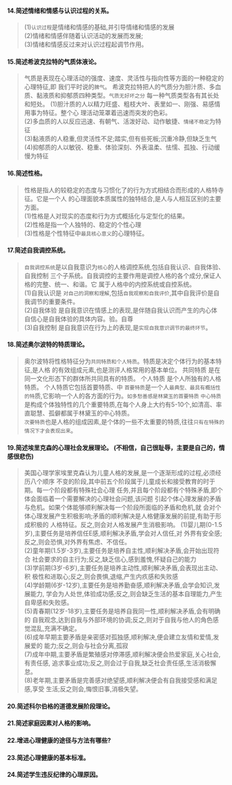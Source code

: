 #### 14.简述情绪和情感与认识过程的关系。
>   (1)`认识过程`是情绪和情感的基础,并引导情绪和情感的发展      
    (2)情绪和情感伴随着认识活动的发展而发展;      
    (3)情绪和情感反过来对认识过程起调节作用。      


#### 15.简述希波克拉特的气质体液论。
>   气质是表现在心理活动的强度、速度、灵活性与指向性等方面的一种稳定的心理特征,即
    我们平时说的`脾气`。
    希波克拉特把人的气质分为胆汁质、多血质、黏液质和抑郁质四种类型。`气质无好坏之分`
    每一种气质类型各有其长处和短处。
    (1)胆汁质的人以精力旺盛、粗枝大叶、表里如一、刚强、易感情用事为特征。整个心
    理活动笼罩着迅速而突发的色彩。    
    (2)多血质的人以反应迅速、有朝气、活泼好动、动作敏捷、`情绪不稳定`为特征    
    (3)黏液质的人稳重,但灵活性不足;踏实,但有些死板;沉重冷静,但缺乏生气    
    (4)抑郁质的人以敏锐、稳重、体验深刻、外表温柔、怯懦、孤独、行动缓慢为特征    

#### 16.简述性格。
>   性格是指人的较稳定的态度与习惯化了的行为方式相结合而形成的人格特寺征。它是一个人
    的心理面貌本质属性的独特结合,是人与人相互区别的主要方面。    
    (1)性格是人对现实的态度和行为方式概括化与定型化的结果。    
    (2)性格是指一个人独特的、稳定的个性心理    
    (3)性格是个性特征中`最具核心意义`的心理特征。        

#### 17.简述自我调控系统。
>   `自我调控系统`是以自我意识为`核心`的人格调控系统,包括自我认识、自我体验、自我控制
    三个子系统。自我调控的主要作用是调控人格的各个成分,保证人格的完整、统一、和谐。它
    属于人格中的内控系统或自控系统。    
    (1)自我认识是
        `对自己的洞察和理解`,包括`自我观察和自我评价`,其中自我评价是自我调节的重要条件。  
    (2)自我体验
        是自我意识在情感上的表现,是伴随自我认识而产生的内心体
    自信心是自我体验的具体内容。验。自尊   
    (3)自我控制
        是自我意识在行为上的表现,是`实现自我意识调节的最终环节`。    
    

#### 18.简述奥尔波特的特质理论。
>   奥尔波特将性格特征分为`共同特质和个人特质`。特质是决定个体行为的基本特征,是人格
    的有效组成元素,也是测评人格常用的基本单位。
    共同特质
        是在同一文化形态下的群体所共同具有的特质。
    个人特质
        是个人所独有的人格特质。
        个人特质它包括首要特质、中
            `首要特质`是一个人`最典型、最具有概括性的特`质,它影响一个人的各方面的行为。`如多愁善感是林黛玉的首要特质`
            `中心特质`是构成个体独特性的几个重要特质,在每个人身上大约有5-10个,如清高、率直聪慧、孤僻都属于林黛玉的中心特质。        
            `次要特质`也是人格的组成因素,是个体的一些不太重要的特质,往往`只有在特殊的情况下才会表现出来`。

#### 19.简述埃里克森的心理社会发展理论。 (不相信，自己很耻辱，主要是自己的，情感很悲伤)
>   美国心理学家埃里克森认为儿童人格的发展,是一个逐渐形成的过程,必须经历八个顺序
    不变的阶段,其中前五个阶段属于儿童成长和接受教育的时于期。每一个阶段都有特殊社会心理
    任务,并且每个阶段都有个特殊矛盾,即个体会面临着一个需要解决的心理社会问题,该问题
    引起个体心理发展的矛盾与危机。如果个体能够顺利解决每一个阶段所面临的矛盾和危机,就
    会对个体心理发展产生积极影响;矛盾的顺利解决是人格健康发展的前提,有助于形成积极的
    人格特征。反之,则会对人格发展产生消极影响。
        (1)婴儿期(0-1.5岁),主要任务是培养信任E感,顺利解决矛盾,学会对人信任,对
    外界有安全感;反之,则会恐惧,对外界有焦虑、不信任。    
        (2)童年期(1.5岁-3岁),主要任务是培养自主性,顺利解决矛盾,会开始出现符合
    社会要求的自主行为;反之,缺乏信心,感到羞愧,怀疑自己的能力    
        (3)学前期(3岁-6岁),主要任务是培养主动性,顺利解决矛盾,会表现出主动、积
    极性和进取心;反之,则会畏惧,退缩,产生内疚感和失败感    
        (4)学龄期(6岁-12岁),主要任务是培养勤奋感,顺利解决矛盾,会学会知识,发展能力,
    学会为人处世,体验成功感;反之,则会缺乏生活的基本自理能力,产生自卑感和失败感。    
        (5)青春期(12岁-18岁),主要任务是培养自我同一性,顺利解决矛盾,会有明确的
    自我观念,达到自我与外部环境的协调;反之,则对于自我与他人的角色感觉混乱,充满不确定。    
        (6)成年早期主要矛盾是亲密感对孤独感,顺利解决,便会建立友情和爱情,发展爱的
    能力;反之,则会与社会分离,孤寂    
        (7)成年中期,主要矛盾是繁殖感对停滞感,顺利解决便会热爱家庭,关心社会,有责任感,
    追求事业成功;反之,则会过于自我,缺乏社会责任感,生活消极懈怠。    
        (8)老年期,主要矛盾是完善感对绝望感,顺利解决便会有自我接受感和满足感,享受
    生活;反之则会,悔恨旧事,消极失望。    


#### 20.简述科尔伯格的道德发展阶段理论。
#### 21.简述家庭因素对人格的影响。
#### 22.增进心理健康的途径与方法有哪些?
#### 23.简述心理健康的基本标准。
#### 24.简述学生违反纪律的心理原因。